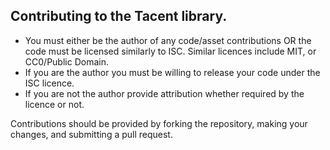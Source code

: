 ## Contributing to the Tacent library.

* You must either be the author of any code/asset contributions OR the code must be licensed similarly to ISC. Similar licences include MIT, or CC0/Public Domain.
* If you are the author you must be willing to release your code under the ISC licence.
* If you are not the author provide attribution whether required by the licence or not.

Contributions should be provided by forking the repository, making your changes, and submitting a pull request.
